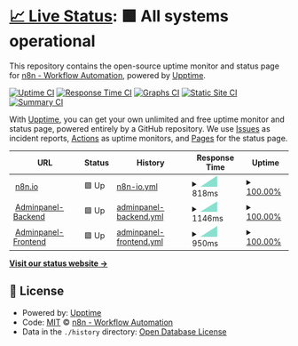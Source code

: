 # [📈 Live Status](https://n8n-io.github.io/n8n-cloud-status): <!--live status--> **🟩 All systems operational**

This repository contains the open-source uptime monitor and status page for [n8n - Workflow Automation](https://n8n.io), powered by [Upptime](https://github.com/upptime/upptime).

[![Uptime CI](https://github.com/n8n-io/n8n-cloud-status/workflows/Uptime%20CI/badge.svg)](https://github.com/upptime/upptime/actions?query=workflow%3A%22Uptime+CI%22)
[![Response Time CI](https://github.com/n8n-io/n8n-cloud-status/workflows/Response%20Time%20CI/badge.svg)](https://github.com/upptime/upptime/actions?query=workflow%3A%22Response+Time+CI%22)
[![Graphs CI](https://github.com/n8n-io/n8n-cloud-status/workflows/Graphs%20CI/badge.svg)](https://github.com/upptime/upptime/actions?query=workflow%3A%22Graphs+CI%22)
[![Static Site CI](https://github.com/n8n-io/n8n-cloud-status/workflows/Static%20Site%20CI/badge.svg)](https://github.com/upptime/upptime/actions?query=workflow%3A%22Static+Site+CI%22)
[![Summary CI](https://github.com/n8n-io/n8n-cloud-status/workflows/Summary%20CI/badge.svg)](https://github.com/upptime/upptime/actions?query=workflow%3A%22Summary+CI%22)

With [Upptime](https://upptime.js.org), you can get your own unlimited and free uptime monitor and status page, powered entirely by a GitHub repository. We use [Issues](https://github.com/n8n-io/n8n-cloud-status/issues) as incident reports, [Actions](https://github.com/n8n-io/n8n-cloud-status/actions) as uptime monitors, and [Pages](https://n8n-io.github.io/n8n-cloud-status) for the status page.

<!--start: status pages-->
<!-- This summary is generated by Upptime (https://github.com/upptime/upptime) -->
<!-- Do not edit this manually, your changes will be overwritten -->
<!-- prettier-ignore -->
| URL | Status | History | Response Time | Uptime |
| --- | ------ | ------- | ------------- | ------ |
| <img alt="" src="https://favicons.githubusercontent.com/www.n8n.io" height="13"> [n8n.io](https://www.n8n.io) | 🟩 Up | [n8n-io.yml](https://github.com/n8n-io/n8n-cloud-status/commits/HEAD/history/n8n-io.yml) | <details><summary><img alt="Response time graph" src="./graphs/n8n-io/response-time-week.png" height="20"> 818ms</summary><br><a href="https://n8n-io.github.io/n8n-cloud-status/history/n8n-io"><img alt="Response time 818" src="https://img.shields.io/endpoint?url=https%3A%2F%2Fraw.githubusercontent.com%2Fn8n-io%2Fn8n-cloud-status%2FHEAD%2Fapi%2Fn8n-io%2Fresponse-time.json"></a><br><a href="https://n8n-io.github.io/n8n-cloud-status/history/n8n-io"><img alt="24-hour response time 818" src="https://img.shields.io/endpoint?url=https%3A%2F%2Fraw.githubusercontent.com%2Fn8n-io%2Fn8n-cloud-status%2FHEAD%2Fapi%2Fn8n-io%2Fresponse-time-day.json"></a><br><a href="https://n8n-io.github.io/n8n-cloud-status/history/n8n-io"><img alt="7-day response time 818" src="https://img.shields.io/endpoint?url=https%3A%2F%2Fraw.githubusercontent.com%2Fn8n-io%2Fn8n-cloud-status%2FHEAD%2Fapi%2Fn8n-io%2Fresponse-time-week.json"></a><br><a href="https://n8n-io.github.io/n8n-cloud-status/history/n8n-io"><img alt="30-day response time 818" src="https://img.shields.io/endpoint?url=https%3A%2F%2Fraw.githubusercontent.com%2Fn8n-io%2Fn8n-cloud-status%2FHEAD%2Fapi%2Fn8n-io%2Fresponse-time-month.json"></a><br><a href="https://n8n-io.github.io/n8n-cloud-status/history/n8n-io"><img alt="1-year response time 818" src="https://img.shields.io/endpoint?url=https%3A%2F%2Fraw.githubusercontent.com%2Fn8n-io%2Fn8n-cloud-status%2FHEAD%2Fapi%2Fn8n-io%2Fresponse-time-year.json"></a></details> | <details><summary><a href="https://n8n-io.github.io/n8n-cloud-status/history/n8n-io">100.00%</a></summary><a href="https://n8n-io.github.io/n8n-cloud-status/history/n8n-io"><img alt="All-time uptime 100.00%" src="https://img.shields.io/endpoint?url=https%3A%2F%2Fraw.githubusercontent.com%2Fn8n-io%2Fn8n-cloud-status%2FHEAD%2Fapi%2Fn8n-io%2Fuptime.json"></a><br><a href="https://n8n-io.github.io/n8n-cloud-status/history/n8n-io"><img alt="24-hour uptime 100.00%" src="https://img.shields.io/endpoint?url=https%3A%2F%2Fraw.githubusercontent.com%2Fn8n-io%2Fn8n-cloud-status%2FHEAD%2Fapi%2Fn8n-io%2Fuptime-day.json"></a><br><a href="https://n8n-io.github.io/n8n-cloud-status/history/n8n-io"><img alt="7-day uptime 100.00%" src="https://img.shields.io/endpoint?url=https%3A%2F%2Fraw.githubusercontent.com%2Fn8n-io%2Fn8n-cloud-status%2FHEAD%2Fapi%2Fn8n-io%2Fuptime-week.json"></a><br><a href="https://n8n-io.github.io/n8n-cloud-status/history/n8n-io"><img alt="30-day uptime 100.00%" src="https://img.shields.io/endpoint?url=https%3A%2F%2Fraw.githubusercontent.com%2Fn8n-io%2Fn8n-cloud-status%2FHEAD%2Fapi%2Fn8n-io%2Fuptime-month.json"></a><br><a href="https://n8n-io.github.io/n8n-cloud-status/history/n8n-io"><img alt="1-year uptime 100.00%" src="https://img.shields.io/endpoint?url=https%3A%2F%2Fraw.githubusercontent.com%2Fn8n-io%2Fn8n-cloud-status%2FHEAD%2Fapi%2Fn8n-io%2Fuptime-year.json"></a></details>
| <img alt="" src="https://n8n.io/favicon.ico" height="13"> [Adminpanel-Backend](https://n8n-adminpanel-backend.azurewebsites.net/health) | 🟩 Up | [adminpanel-backend.yml](https://github.com/n8n-io/n8n-cloud-status/commits/HEAD/history/adminpanel-backend.yml) | <details><summary><img alt="Response time graph" src="./graphs/adminpanel-backend/response-time-week.png" height="20"> 1146ms</summary><br><a href="https://n8n-io.github.io/n8n-cloud-status/history/adminpanel-backend"><img alt="Response time 1146" src="https://img.shields.io/endpoint?url=https%3A%2F%2Fraw.githubusercontent.com%2Fn8n-io%2Fn8n-cloud-status%2FHEAD%2Fapi%2Fadminpanel-backend%2Fresponse-time.json"></a><br><a href="https://n8n-io.github.io/n8n-cloud-status/history/adminpanel-backend"><img alt="24-hour response time 1146" src="https://img.shields.io/endpoint?url=https%3A%2F%2Fraw.githubusercontent.com%2Fn8n-io%2Fn8n-cloud-status%2FHEAD%2Fapi%2Fadminpanel-backend%2Fresponse-time-day.json"></a><br><a href="https://n8n-io.github.io/n8n-cloud-status/history/adminpanel-backend"><img alt="7-day response time 1146" src="https://img.shields.io/endpoint?url=https%3A%2F%2Fraw.githubusercontent.com%2Fn8n-io%2Fn8n-cloud-status%2FHEAD%2Fapi%2Fadminpanel-backend%2Fresponse-time-week.json"></a><br><a href="https://n8n-io.github.io/n8n-cloud-status/history/adminpanel-backend"><img alt="30-day response time 1146" src="https://img.shields.io/endpoint?url=https%3A%2F%2Fraw.githubusercontent.com%2Fn8n-io%2Fn8n-cloud-status%2FHEAD%2Fapi%2Fadminpanel-backend%2Fresponse-time-month.json"></a><br><a href="https://n8n-io.github.io/n8n-cloud-status/history/adminpanel-backend"><img alt="1-year response time 1146" src="https://img.shields.io/endpoint?url=https%3A%2F%2Fraw.githubusercontent.com%2Fn8n-io%2Fn8n-cloud-status%2FHEAD%2Fapi%2Fadminpanel-backend%2Fresponse-time-year.json"></a></details> | <details><summary><a href="https://n8n-io.github.io/n8n-cloud-status/history/adminpanel-backend">100.00%</a></summary><a href="https://n8n-io.github.io/n8n-cloud-status/history/adminpanel-backend"><img alt="All-time uptime 100.00%" src="https://img.shields.io/endpoint?url=https%3A%2F%2Fraw.githubusercontent.com%2Fn8n-io%2Fn8n-cloud-status%2FHEAD%2Fapi%2Fadminpanel-backend%2Fuptime.json"></a><br><a href="https://n8n-io.github.io/n8n-cloud-status/history/adminpanel-backend"><img alt="24-hour uptime 100.00%" src="https://img.shields.io/endpoint?url=https%3A%2F%2Fraw.githubusercontent.com%2Fn8n-io%2Fn8n-cloud-status%2FHEAD%2Fapi%2Fadminpanel-backend%2Fuptime-day.json"></a><br><a href="https://n8n-io.github.io/n8n-cloud-status/history/adminpanel-backend"><img alt="7-day uptime 100.00%" src="https://img.shields.io/endpoint?url=https%3A%2F%2Fraw.githubusercontent.com%2Fn8n-io%2Fn8n-cloud-status%2FHEAD%2Fapi%2Fadminpanel-backend%2Fuptime-week.json"></a><br><a href="https://n8n-io.github.io/n8n-cloud-status/history/adminpanel-backend"><img alt="30-day uptime 100.00%" src="https://img.shields.io/endpoint?url=https%3A%2F%2Fraw.githubusercontent.com%2Fn8n-io%2Fn8n-cloud-status%2FHEAD%2Fapi%2Fadminpanel-backend%2Fuptime-month.json"></a><br><a href="https://n8n-io.github.io/n8n-cloud-status/history/adminpanel-backend"><img alt="1-year uptime 100.00%" src="https://img.shields.io/endpoint?url=https%3A%2F%2Fraw.githubusercontent.com%2Fn8n-io%2Fn8n-cloud-status%2FHEAD%2Fapi%2Fadminpanel-backend%2Fuptime-year.json"></a></details>
| <img alt="" src="https://favicons.githubusercontent.com/app.n8n.cloud" height="13"> [Adminpanel-Frontend](https://app.n8n.cloud/login) | 🟩 Up | [adminpanel-frontend.yml](https://github.com/n8n-io/n8n-cloud-status/commits/HEAD/history/adminpanel-frontend.yml) | <details><summary><img alt="Response time graph" src="./graphs/adminpanel-frontend/response-time-week.png" height="20"> 950ms</summary><br><a href="https://n8n-io.github.io/n8n-cloud-status/history/adminpanel-frontend"><img alt="Response time 950" src="https://img.shields.io/endpoint?url=https%3A%2F%2Fraw.githubusercontent.com%2Fn8n-io%2Fn8n-cloud-status%2FHEAD%2Fapi%2Fadminpanel-frontend%2Fresponse-time.json"></a><br><a href="https://n8n-io.github.io/n8n-cloud-status/history/adminpanel-frontend"><img alt="24-hour response time 950" src="https://img.shields.io/endpoint?url=https%3A%2F%2Fraw.githubusercontent.com%2Fn8n-io%2Fn8n-cloud-status%2FHEAD%2Fapi%2Fadminpanel-frontend%2Fresponse-time-day.json"></a><br><a href="https://n8n-io.github.io/n8n-cloud-status/history/adminpanel-frontend"><img alt="7-day response time 950" src="https://img.shields.io/endpoint?url=https%3A%2F%2Fraw.githubusercontent.com%2Fn8n-io%2Fn8n-cloud-status%2FHEAD%2Fapi%2Fadminpanel-frontend%2Fresponse-time-week.json"></a><br><a href="https://n8n-io.github.io/n8n-cloud-status/history/adminpanel-frontend"><img alt="30-day response time 950" src="https://img.shields.io/endpoint?url=https%3A%2F%2Fraw.githubusercontent.com%2Fn8n-io%2Fn8n-cloud-status%2FHEAD%2Fapi%2Fadminpanel-frontend%2Fresponse-time-month.json"></a><br><a href="https://n8n-io.github.io/n8n-cloud-status/history/adminpanel-frontend"><img alt="1-year response time 950" src="https://img.shields.io/endpoint?url=https%3A%2F%2Fraw.githubusercontent.com%2Fn8n-io%2Fn8n-cloud-status%2FHEAD%2Fapi%2Fadminpanel-frontend%2Fresponse-time-year.json"></a></details> | <details><summary><a href="https://n8n-io.github.io/n8n-cloud-status/history/adminpanel-frontend">100.00%</a></summary><a href="https://n8n-io.github.io/n8n-cloud-status/history/adminpanel-frontend"><img alt="All-time uptime 100.00%" src="https://img.shields.io/endpoint?url=https%3A%2F%2Fraw.githubusercontent.com%2Fn8n-io%2Fn8n-cloud-status%2FHEAD%2Fapi%2Fadminpanel-frontend%2Fuptime.json"></a><br><a href="https://n8n-io.github.io/n8n-cloud-status/history/adminpanel-frontend"><img alt="24-hour uptime 100.00%" src="https://img.shields.io/endpoint?url=https%3A%2F%2Fraw.githubusercontent.com%2Fn8n-io%2Fn8n-cloud-status%2FHEAD%2Fapi%2Fadminpanel-frontend%2Fuptime-day.json"></a><br><a href="https://n8n-io.github.io/n8n-cloud-status/history/adminpanel-frontend"><img alt="7-day uptime 100.00%" src="https://img.shields.io/endpoint?url=https%3A%2F%2Fraw.githubusercontent.com%2Fn8n-io%2Fn8n-cloud-status%2FHEAD%2Fapi%2Fadminpanel-frontend%2Fuptime-week.json"></a><br><a href="https://n8n-io.github.io/n8n-cloud-status/history/adminpanel-frontend"><img alt="30-day uptime 100.00%" src="https://img.shields.io/endpoint?url=https%3A%2F%2Fraw.githubusercontent.com%2Fn8n-io%2Fn8n-cloud-status%2FHEAD%2Fapi%2Fadminpanel-frontend%2Fuptime-month.json"></a><br><a href="https://n8n-io.github.io/n8n-cloud-status/history/adminpanel-frontend"><img alt="1-year uptime 100.00%" src="https://img.shields.io/endpoint?url=https%3A%2F%2Fraw.githubusercontent.com%2Fn8n-io%2Fn8n-cloud-status%2FHEAD%2Fapi%2Fadminpanel-frontend%2Fuptime-year.json"></a></details>

<!--end: status pages-->

[**Visit our status website →**](https://n8n-io.github.io/n8n-cloud-status)

## 📄 License

- Powered by: [Upptime](https://github.com/upptime/upptime)
- Code: [MIT](./LICENSE) © [n8n - Workflow Automation](https://n8n.io)
- Data in the `./history` directory: [Open Database License](https://opendatacommons.org/licenses/odbl/1-0/)
